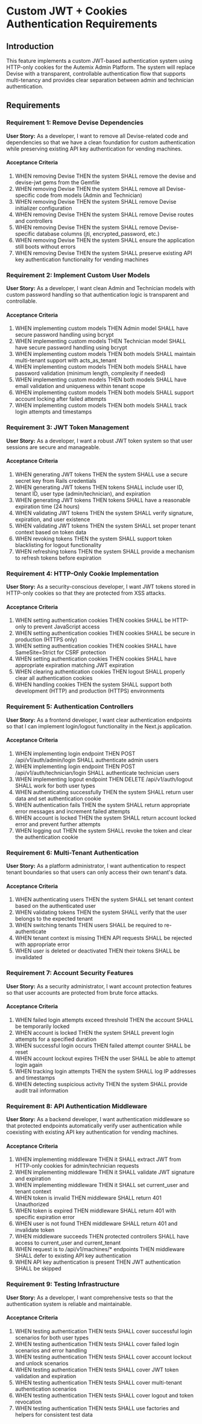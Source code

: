 # Custom JWT + Cookies Authentication Requirements

## Introduction

This feature implements a custom JWT-based authentication system using HTTP-only cookies for the Autemix Admin Platform. The system will replace Devise with a transparent, controllable authentication flow that supports multi-tenancy and provides clear separation between admin and technician authentication.

## Requirements

### Requirement 1: Remove Devise Dependencies

**User Story:** As a developer, I want to remove all Devise-related code and dependencies so that we have a clean foundation for custom authentication while preserving existing API key authentication for vending machines.

#### Acceptance Criteria

1. WHEN removing Devise THEN the system SHALL remove the devise and devise-jwt gems from the Gemfile
2. WHEN removing Devise THEN the system SHALL remove all Devise-specific code from models (Admin and Technician)
3. WHEN removing Devise THEN the system SHALL remove Devise initializer configuration
4. WHEN removing Devise THEN the system SHALL remove Devise routes and controllers
5. WHEN removing Devise THEN the system SHALL remove Devise-specific database columns (jti, encrypted_password, etc.)
6. WHEN removing Devise THEN the system SHALL ensure the application still boots without errors
7. WHEN removing Devise THEN the system SHALL preserve existing API key authentication functionality for vending machines

### Requirement 2: Implement Custom User Models

**User Story:** As a developer, I want clean Admin and Technician models with custom password handling so that authentication logic is transparent and controllable.

#### Acceptance Criteria

1. WHEN implementing custom models THEN Admin model SHALL have secure password handling using bcrypt
2. WHEN implementing custom models THEN Technician model SHALL have secure password handling using bcrypt
3. WHEN implementing custom models THEN both models SHALL maintain multi-tenant support with acts_as_tenant
4. WHEN implementing custom models THEN both models SHALL have password validation (minimum length, complexity if needed)
5. WHEN implementing custom models THEN both models SHALL have email validation and uniqueness within tenant scope
6. WHEN implementing custom models THEN both models SHALL support account locking after failed attempts
7. WHEN implementing custom models THEN both models SHALL track login attempts and timestamps

### Requirement 3: JWT Token Management

**User Story:** As a developer, I want a robust JWT token system so that user sessions are secure and manageable.

#### Acceptance Criteria

1. WHEN generating JWT tokens THEN the system SHALL use a secure secret key from Rails credentials
2. WHEN generating JWT tokens THEN tokens SHALL include user ID, tenant ID, user type (admin/technician), and expiration
3. WHEN generating JWT tokens THEN tokens SHALL have a reasonable expiration time (24 hours)
4. WHEN validating JWT tokens THEN the system SHALL verify signature, expiration, and user existence
5. WHEN validating JWT tokens THEN the system SHALL set proper tenant context based on token data
6. WHEN revoking tokens THEN the system SHALL support token blacklisting for logout functionality
7. WHEN refreshing tokens THEN the system SHALL provide a mechanism to refresh tokens before expiration

### Requirement 4: HTTP-Only Cookie Implementation

**User Story:** As a security-conscious developer, I want JWT tokens stored in HTTP-only cookies so that they are protected from XSS attacks.

#### Acceptance Criteria

1. WHEN setting authentication cookies THEN cookies SHALL be HTTP-only to prevent JavaScript access
2. WHEN setting authentication cookies THEN cookies SHALL be secure in production (HTTPS only)
3. WHEN setting authentication cookies THEN cookies SHALL have SameSite=Strict for CSRF protection
4. WHEN setting authentication cookies THEN cookies SHALL have appropriate expiration matching JWT expiration
5. WHEN clearing authentication cookies THEN logout SHALL properly clear all authentication cookies
6. WHEN handling cookies THEN the system SHALL support both development (HTTP) and production (HTTPS) environments

### Requirement 5: Authentication Controllers

**User Story:** As a frontend developer, I want clear authentication endpoints so that I can implement login/logout functionality in the Next.js application.

#### Acceptance Criteria

1. WHEN implementing login endpoint THEN POST /api/v1/auth/admin/login SHALL authenticate admin users
2. WHEN implementing login endpoint THEN POST /api/v1/auth/technician/login SHALL authenticate technician users
3. WHEN implementing logout endpoint THEN DELETE /api/v1/auth/logout SHALL work for both user types
4. WHEN authenticating successfully THEN the system SHALL return user data and set authentication cookie
5. WHEN authentication fails THEN the system SHALL return appropriate error messages and increment failed attempts
6. WHEN account is locked THEN the system SHALL return account locked error and prevent further attempts
7. WHEN logging out THEN the system SHALL revoke the token and clear the authentication cookie

### Requirement 6: Multi-Tenant Authentication

**User Story:** As a platform administrator, I want authentication to respect tenant boundaries so that users can only access their own tenant's data.

#### Acceptance Criteria

1. WHEN authenticating users THEN the system SHALL set tenant context based on the authenticated user
2. WHEN validating tokens THEN the system SHALL verify that the user belongs to the expected tenant
3. WHEN switching tenants THEN users SHALL be required to re-authenticate
4. WHEN tenant context is missing THEN API requests SHALL be rejected with appropriate error
5. WHEN user is deleted or deactivated THEN their tokens SHALL be invalidated

### Requirement 7: Account Security Features

**User Story:** As a security administrator, I want account protection features so that user accounts are protected from brute force attacks.

#### Acceptance Criteria

1. WHEN failed login attempts exceed threshold THEN the account SHALL be temporarily locked
2. WHEN account is locked THEN the system SHALL prevent login attempts for a specified duration
3. WHEN successful login occurs THEN failed attempt counter SHALL be reset
4. WHEN account lockout expires THEN the user SHALL be able to attempt login again
5. WHEN tracking login attempts THEN the system SHALL log IP addresses and timestamps
6. WHEN detecting suspicious activity THEN the system SHALL provide audit trail information

### Requirement 8: API Authentication Middleware

**User Story:** As a backend developer, I want authentication middleware so that protected endpoints automatically verify user authentication while coexisting with existing API key authentication for vending machines.

#### Acceptance Criteria

1. WHEN implementing middleware THEN it SHALL extract JWT from HTTP-only cookies for admin/technician requests
2. WHEN implementing middleware THEN it SHALL validate JWT signature and expiration
3. WHEN implementing middleware THEN it SHALL set current_user and tenant context
4. WHEN token is invalid THEN middleware SHALL return 401 Unauthorized
5. WHEN token is expired THEN middleware SHALL return 401 with specific expiration error
6. WHEN user is not found THEN middleware SHALL return 401 and invalidate token
7. WHEN middleware succeeds THEN protected controllers SHALL have access to current_user and current_tenant
8. WHEN request is to /api/v1/machines/* endpoints THEN middleware SHALL defer to existing API key authentication
9. WHEN API key authentication is present THEN JWT authentication SHALL be skipped

### Requirement 9: Testing Infrastructure

**User Story:** As a developer, I want comprehensive tests so that the authentication system is reliable and maintainable.

#### Acceptance Criteria

1. WHEN testing authentication THEN tests SHALL cover successful login scenarios for both user types
2. WHEN testing authentication THEN tests SHALL cover failed login scenarios and error handling
3. WHEN testing authentication THEN tests SHALL cover account lockout and unlock scenarios
4. WHEN testing authentication THEN tests SHALL cover JWT token validation and expiration
5. WHEN testing authentication THEN tests SHALL cover multi-tenant authentication scenarios
6. WHEN testing authentication THEN tests SHALL cover logout and token revocation
7. WHEN testing authentication THEN tests SHALL use factories and helpers for consistent test data